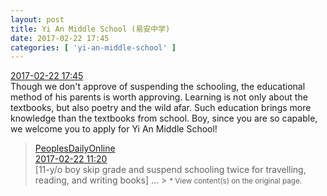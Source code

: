 ```yaml
---
layout: post
title: Yi An Middle School (易安中学)
date: 2017-02-22 17:45
categories: [ 'yi-an-middle-school' ]
---
```


<div class="weibo-info">
  <a href="http://weibo.com/6074218720/EwJo4ADl0">2017-02-22 17:45</a>
</div>
Though we don't approve of suspending the schooling, the educational method of his parents is worth approving. Learning is not only about the textbooks, but also poetry and the wild afar. Such education brings more knowledge than the textbooks from school. Boy, since you are so capable, we welcome you to apply for Yi An Middle School!

<!-- more -->

> <div class="weibo-post-name">
>   <a href="http://weibo.com/renminwang">PeoplesDailyOnline</a>
> </div>
> <div class="weibo-info">
>   <a href="http://weibo.com/2286908003/EwGRMc6A4">2017-02-22 11:20</a>
> </div>  
> [11-y/o boy skip grade and suspend schooling twice for travelling, reading, and writing books] …  
> > <small>* View content(s) on the original page.</small>
